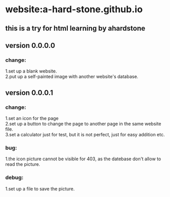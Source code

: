 # website:a-hard-stone.github.io
## this is a try for html learning by ahardstone
## version 0.0.0.0
### change:
1.set up a blank website.<br/>2.put up a self-painted image with another website's database.
## version 0.0.0.1
### change:
1.set an icon for the page<br/>2.set up a button to change the page to another page in the same website file.<br/>3.set a calculator just for test, but it is not perfect, just for easy addition etc.
### bug:
1.the icon picture cannot be visible for 403, as the datebase don't allow to read the picture.
### debug:
1.set up a file to save the picture.
